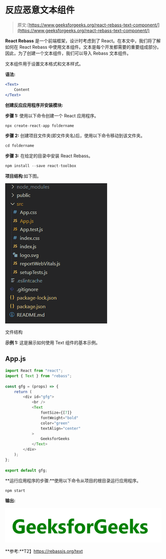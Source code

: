 # 反应恶意文本组件

> 原文:[https://www.geeksforgeeks.org/react-rebass-text-component/](https://www.geeksforgeeks.org/react-rebass-text-component/)

**React Rebass** 是一个前端框架，设计时考虑到了 React。在本文中，我们将了解如何在 React Rebass 中使用文本组件。文本是每个开发都需要的重要组成部分。因此，为了创建一个文本组件，我们可以导入 Rebass 文本组件。

文本组件用于设置文本格式和文本样式。

**语法:**

```jsx
<Text>
    Content
</Text>
```

**创建反应应用程序并安装模块:**

**步骤 1:** 使用以下命令创建一个 React 应用程序。

```jsx
npx create-react-app foldername
```

**步骤 2:** 创建项目文件夹(即文件夹名)后，使用以下命令移动到该文件夹。

```jsx
cd foldername
```

**步骤 3:** 在给定的目录中安装 React Rebass。

```jsx
npm install --save react-toolbox
```

**项目结构**:如下图。

![](img/f04ae0d8b722a9fff0bd9bd138b29c23.png)

文件结构

**示例 1:** 这是展示如何使用 Text 组件的基本示例。

## App.js

```jsx
import React from "react";
import { Text } from "rebass";

const gfg = (props) => {
    return (
        <div id="gfg">
            <br />
            <Text
                fontSize={[7]}
                fontWeight="bold"
                color="green"
                textAlign="center"
            >
                GeeksforGeeks
            </Text>
        </div>
    );
};

export default gfg;
```

**运行应用程序的步骤:**使用以下命令从项目的根目录运行应用程序。

```jsx
npm start
```

**输出:**

![](img/800db75edeb9354c89f3d6e1d201abe0.png)

**参考:**T2】https://rebassjs.org/text